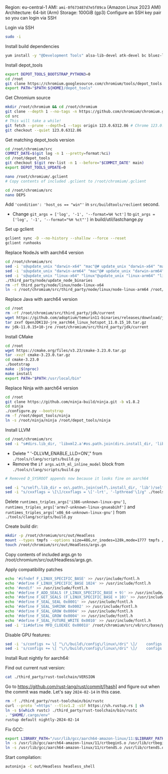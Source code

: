 Region: eu-central-1
AMI: `ami-0f673487d7e5f89ca` (Amazon Linux 2023 AMI)
Architecture: 64-bit (Arm)
Storage: 100GiB (gp3)
Configure an SSH key pair so you can login via SSH

Login via SSH

```sh
sudo -i
```

Install build dependencies

```sh
yum install -y "@Development Tools" alsa-lib-devel atk-devel bc bluez-libs-devel bzip2-devel cairo-devel cups-devel dbus-devel dbus-glib-devel dbus-x11 expat-devel glibc-langpack-en gperf gtk3-devel httpd libatomic libcap-devel libjpeg-devel libXScrnSaver-devel libxkbcommon-x11-devel mod_ssl ncurses-compat-libs nspr-devel nss-devel pam-devel pciutils-devel perl php php-cli pulseaudio-libs-devel python python-psutil ruby xorg-x11-server-Xvfb libcurl-devel libxml2-devel clang openssl-devel.aarch64 libdrm-devel.aarch64 python3-pyqt5-sip.aarch64 libuuid-devel.aarch64
```

Install depot_tools

```sh
export DEPOT_TOOLS_BOOTSTRAP_PYTHON3=0
cd /root
git clone https://chromium.googlesource.com/chromium/tools/depot_tools.git
export PATH="$PATH:${HOME}/depot_tools"
```

Get Chromium source

```sh
mkdir /root/chromium && cd /root/chromium
git clone --depth 1 --no-tags -n https://github.com/chromium/chromium.git src
cd src
# This will take a while!
git fetch --prune --depth=1 --tags origin 123.0.6312.86 # Chrome 123.0.6312.86
git checkout --quiet 123.0.6312.86
```

Get matching depot_tools version

```sh
cd /root/chromium/src
COMMIT_DATE=$(git log -n 1 --pretty=format:%ci)
cd /root/depot_tools
git checkout $(git rev-list -n 1 --before="$COMMIT_DATE" main)
export DEPOT_TOOLS_UPDATE=0
```

```sh
nano /root/chromium/.gclient
# Copy contents of included .gclient to /root/chromium/.gclient
```

```sh
cd /root/chromium/src
nano DEPS
```

Add `'condition': 'host_os == "win"'` in `src/buildtools/reclient` second.

- Change `git_args = ['log', '-1', '--format=%H %ct']` to `git_args = ['log', '-1', '--format="%H %ct"']` in build/util/lastchange.py

Set up gclient

```sh
gclient sync -D --no-history --shallow --force --reset
gclient runhooks
```

Replace NodeJs with aarch64 version

```sh
cd /root/chromium/src
sed -i 's@update_unix "darwin-x64" "mac"@# update_unix "darwin-x64" "mac"@g' third_party/node/update_node_binaries
sed -i 's@update_unix "darwin-arm64" "mac"@# update_unix "darwin-arm64" "mac"@g' third_party/node/update_node_binaries
sed -i 's@update_unix "linux-x64" "linux"@update_unix "linux-arm64" "linux"@g' third_party/node/update_node_binaries
./third_party/node/update_node_binaries
rm -rf third_party/node/linux/node-linux-x64
ln -s /root/chromium/src/third_party/node/linux/node-linux-arm64 /root/chromium/src/third_party/node/linux/node-linux-x64
```

Replace Java with aarch64 version

```sh
cd /root
rm -rf /root/chromium/src/third_party/jdk/current
wget https://github.com/adoptium/temurin11-binaries/releases/download/jdk-11.0.15%2B10/OpenJDK11U-jre_aarch64_linux_hotspot_11.0.15_10.tar.gz
tar zxvf OpenJDK11U-jre_aarch64_linux_hotspot_11.0.15_10.tar.gz
mv jdk-11.0.15+10-jre /root/chromium/src/third_party/jdk/current
```

Install CMake

```sh
cd /root
wget https://cmake.org/files/v3.23/cmake-3.23.0.tar.gz
tar -xvzf cmake-3.23.0.tar.gz
cd cmake-3.23.0
./bootstrap
make -j$(nproc)
make install
export PATH="$PATH:/usr/local/bin"
```

Replace Ninja with aarch64 version

```sh
cd /root
git clone https://github.com/ninja-build/ninja.git -b v1.8.2
cd ninja
./configure.py --bootstrap
rm -f /root/depot_tools/ninja
ln -s /root/ninja/ninja /root/depot_tools/ninja
```

Install LLVM

```sh
cd /root/chromium/src
sed -i "s#dirs.lib_dir, 'libxml2.a'#os.path.join(dirs.install_dir, 'lib64'), 'libxml2.a'#g" tools/clang/scripts/build.py # UPDATED
```

- Delete " '-DLLVM_ENABLE_LLD=ON'," from `./tools/clang/scripts/build.py`
- Remove the `if args.with_ml_inline_model` block from `./tools/clang/scripts/build.py`

```sh
# Removed D_SYSROOT appends now because it looks fine on aarch64

sed -i "s/self\.lib_dir = os\.path\.join(self\.install_dir, 'lib')/self\.lib_dir = os\.path\.join(self\.build_dir, 'lib')/g" ./tools/clang/scripts/build.py
sed -i "s/cxxflags = \[\]/cxxflags = \['-lrt', '-lpthread'\]/g" ./tools/clang/scripts/build.py

```

Delete `runtimes_triples_args['i386-unknown-linux-gnu']`, ` runtimes_triples_args['armv7-unknown-linux-gnueabihf']` and `runtimes_triples_args['x86_64-unknown-linux-gnu']` from `./tools/clang/scripts/build.py`

Create build dir:

```sh
mkdir -p /root/chromium/src/out/Headless
mount --types tmpfs --options size=48G,nr_inodes=128k,mode=1777 tmpfs /root/chromium/src/out/Headless
touch /root/chromium/src/out/Headless/args.gn
```

Copy contents of included args.gn to /root/chromium/src/out/Headless/args.gn.

Apply compatibility patches

```sh
echo '#ifndef F_LINUX_SPECIFIC_BASE' >> /usr/include/fcntl.h
echo '#define F_LINUX_SPECIFIC_BASE 1024' >> /usr/include/fcntl.h
echo '#endif' >> /usr/include/fcntl.h
echo '#define F_ADD_SEALS (F_LINUX_SPECIFIC_BASE + 9)' >> /usr/include/fcntl.h
echo '#define F_GET_SEALS (F_LINUX_SPECIFIC_BASE + 10)' >> /usr/include/fcntl.h
echo '#define F_SEAL_SEAL 0x0001' >> /usr/include/fcntl.h
echo '#define F_SEAL_SHRINK 0x0002' >> /usr/include/fcntl.h
echo '#define F_SEAL_GROW 0x0004' >> /usr/include/fcntl.h
echo '#define F_SEAL_GROW 0x0004' >> /usr/include/fcntl.h
echo '#define F_SEAL_FUTURE_WRITE 0x0010' >> /usr/include/fcntl.h
sed -i '1i#define MFD_CLOEXEC 0x0001U' /root/chromium/src/v8/src/base/platform/platform-posix.cc
```

Disable GPU features:

```sh
sed -i 's/configs += \[ "\/\/build\/config\/linux\/dri" \]/    configs += []/g' content/gpu/BUILD.gn
sed -i 's/configs += \[ "\/\/build\/config\/linux\/dri" \]/    configs += []/g' media/gpu/sandbox/BUILD.gn
```

Install Rust nightly for aarch64:

Find out current rust version:

```sh
cat ./third_party/rust-toolchain/VERSION
```

Go to https://github.com/rust-lang/rust/commit/[hash] and figure out when the commit was made. Let's say `2024-02-14` in this case.

```sh
rm -f ./third_party/rust-toolchain/bin/rustc
curl --proto '=https' --tlsv1.2 -sSf https://sh.rustup.rs | sh
ln -s $(which rustc) ./third_party/rust-toolchain/bin/rustc
. "$HOME/.cargo/env"
rustup default nightly-2024-02-14
```

Fix GCC:

```sh
export LIBRARY_PATH="/usr/lib/gcc/aarch64-amazon-linux/11:$LIBRARY_PATH" #?
ln -s /usr/lib/gcc/aarch64-amazon-linux/11/crtbeginS.o /usr/lib/crtbeginS.o
ln -s /usr/lib/gcc/aarch64-amazon-linux/11/crtendS.o /usr/lib/crtendS.o
```

Start compilation:

```sh
autoninja -C out/Headless headless_shell
```
